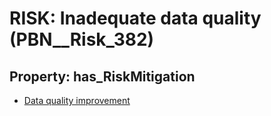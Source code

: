 # RISK: __Inadequate data quality__ (PBN__Risk_382)

## Property: has_RiskMitigation

* [Data quality improvement](PBN__RiskMitigation_527)

